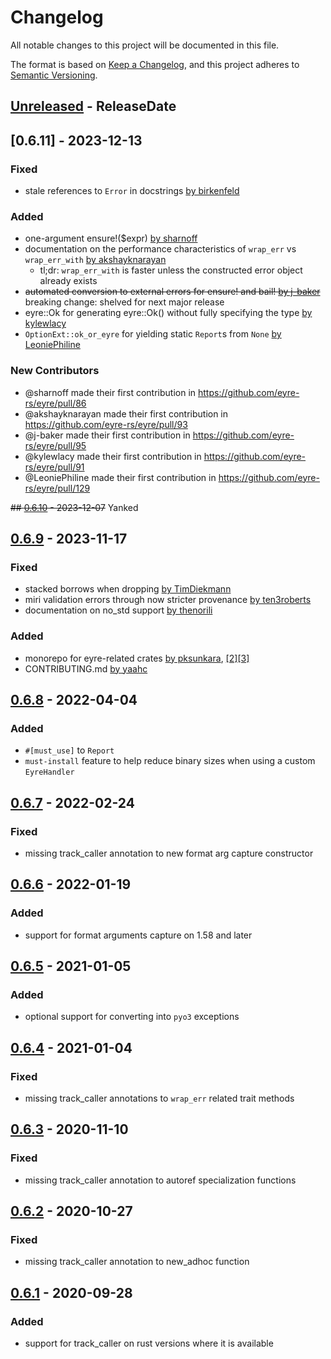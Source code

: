 # Changelog
All notable changes to this project will be documented in this file.

The format is based on [Keep a Changelog](https://keepachangelog.com/en/1.0.0/),
and this project adheres to [Semantic Versioning](https://semver.org/spec/v2.0.0.html).

<!-- next-header -->

## [Unreleased] - ReleaseDate

## [0.6.11] - 2023-12-13
### Fixed
- stale references to `Error` in docstrings [by birkenfeld](https://github.com/eyre-rs/eyre/pull/87)

### Added
- one-argument ensure!($expr) [by sharnoff](https://github.com/eyre-rs/eyre/pull/86)
- documentation on the performance characteristics of `wrap_err` vs `wrap_err_with` [by akshayknarayan](https://github.com/eyre-rs/eyre/pull/93)
    - tl;dr: `wrap_err_with` is faster unless the constructed error object already exists
- ~~automated conversion to external errors for ensure! and bail! [by j-baker](https://github.com/eyre-rs/eyre/pull/95)~~ breaking change: shelved for next major release
- eyre::Ok for generating eyre::Ok() without fully specifying the type [by kylewlacy](https://github.com/eyre-rs/eyre/pull/91)
- `OptionExt::ok_or_eyre` for yielding static `Report`s from `None` [by LeoniePhiline](https://github.com/eyre-rs/eyre/pull/125)

### New Contributors
- @sharnoff made their first contribution in https://github.com/eyre-rs/eyre/pull/86
- @akshayknarayan made their first contribution in https://github.com/eyre-rs/eyre/pull/93
- @j-baker made their first contribution in https://github.com/eyre-rs/eyre/pull/95
- @kylewlacy made their first contribution in https://github.com/eyre-rs/eyre/pull/91
- @LeoniePhiline made their first contribution in https://github.com/eyre-rs/eyre/pull/129

~~## [0.6.10] - 2023-12-07~~ Yanked

## [0.6.9] - 2023-11-17
### Fixed
- stacked borrows when dropping [by TimDiekmann](https://github.com/eyre-rs/eyre/pull/81)
- miri validation errors through now stricter provenance [by ten3roberts](https://github.com/eyre-rs/eyre/pull/103)
- documentation on no_std support [by thenorili](https://github.com/eyre-rs/eyre/pull/111)

### Added
- monorepo for eyre-related crates [by pksunkara](https://github.com/eyre-rs/eyre/pull/104), [[2]](https://github.com/eyre-rs/eyre/pull/105)[[3]](https://github.com/eyre-rs/eyre/pull/107)
- CONTRIBUTING.md [by yaahc](https://github.com/eyre-rs/eyre/pull/99)

## [0.6.8] - 2022-04-04
### Added
- `#[must_use]` to `Report`
- `must-install` feature to help reduce binary sizes when using a custom `EyreHandler`

## [0.6.7] - 2022-02-24
### Fixed
- missing track_caller annotation to new format arg capture constructor

## [0.6.6] - 2022-01-19
### Added
- support for format arguments capture on 1.58 and later

## [0.6.5] - 2021-01-05
### Added
- optional support for converting into `pyo3` exceptions

## [0.6.4] - 2021-01-04
### Fixed
- missing track_caller annotations to `wrap_err` related trait methods

## [0.6.3] - 2020-11-10
### Fixed
- missing track_caller annotation to autoref specialization functions

## [0.6.2] - 2020-10-27
### Fixed
- missing track_caller annotation to new_adhoc function

## [0.6.1] - 2020-09-28
### Added
- support for track_caller on rust versions where it is available


<!-- next-url -->
[Unreleased]: https://github.com/eyre-rs/eyre/compare/v0.6.10...HEAD
[0.6.10]: https://github.com/eyre-rs/eyre/compare/v0.6.9...v0.6.10
[0.6.9]:  https://github.com/eyre-rs/eyre/compare/v0.6.8...v0.6.9
[0.6.8]:  https://github.com/eyre-rs/eyre/compare/v0.6.7...v0.6.8
[0.6.7]:  https://github.com/eyre-rs/eyre/compare/v0.6.6...v0.6.7
[0.6.6]:  https://github.com/eyre-rs/eyre/compare/v0.6.5...v0.6.6
[0.6.5]:  https://github.com/eyre-rs/eyre/compare/v0.6.4...v0.6.5
[0.6.4]:  https://github.com/eyre-rs/eyre/compare/v0.6.3...v0.6.4
[0.6.3]:  https://github.com/eyre-rs/eyre/compare/v0.6.2...v0.6.3
[0.6.2]:  https://github.com/eyre-rs/eyre/compare/v0.6.1...v0.6.2
[0.6.1]:  https://github.com/eyre-rs/eyre/releases/tag/v0.6.1
